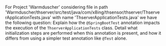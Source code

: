 For Project 'Warmduscher' considering file in path 'Warmduscher/thserver/src/test/java/com/x8ing/thsensor/thserver/ThserverApplicationTests.java' with name 'ThserverApplicationTests.java' we have the following question: 
Explain how the `@SpringBootTest` annotation impacts the execution of the `ThserverApplicationTests` class. Detail what initialization steps are performed when this annotation is present, and how it differs from using a simpler test annotation like `@Test` alone.